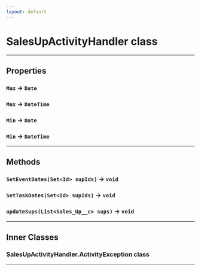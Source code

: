 ```yaml
---
layout: default
---
```

# SalesUpActivityHandler class
---
## Properties

### `Max` → `Date`

### `Max` → `DateTime`

### `Min` → `Date`

### `Min` → `DateTime`

---
## Methods
### `SetEventDates(Set<Id> supIds)` → `void`
### `SetTaskDates(Set<Id> supIds)` → `void`
### `updateSups(List<Sales_Up__c> sups)` → `void`
---
## Inner Classes

### SalesUpActivityHandler.ActivityException class
---
